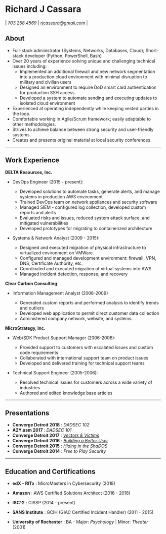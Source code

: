 # Richard J Cassara 
| *703.258.4569*  |  *rjcassara@gmail.com* |

## About

+ Full-stack administrator (Systems, Networks, Databases, Cloud); Short-stack developer (Python, PowerShell, Bash)
+ Over 20 years of experience solving unique and challenging technical issues including:
    + Implemented an additional firewall and new network segmentation into a production cloud environment with minimal disruption to military and civilian users
    + Designed an environment to require DoD smart card authentication for production SSH access
    + Developed a system to automate sending and executing updates to isolated cloud environment
+ Experienced at operating independently while keeping vested parties in the loop.
+ Comfortable working in Agile/Scrum framework; easily adaptable to other methodologies. 
+ Strives to achieve balance between strong security and user-friendly systems.
+ Creates and presents original material at local security conferences.

---

## Work Experience
**DELTA Resources, Inc.**  

+ DevOps Engineer (2015 - present):

    - Developed solutions to automate tasks, generate alerts, and manage systems in production AWS environment
    - Trained DevOps team on network appliances and security software
    - Managed SIEM - configured log collection, developed custom reports and alerts
    - Evaluated risks and issues, reduced system attack surface, and mitigated vulnerabilities
    - Developed prototypes for migrating to containerized architecture

+ Systems & Network Analyst (2009 - 2015):

    - Designed and executed migration of physical infrastructure to virtualized environment on VMWare.
    - Configured and managed development environment: firewall, VPN, DNS, Certificate Authority, etc. 
    - Coordinated and executed migration of virtual systems into AWS
    - Managed incident detection, response, and recovery

**Clear Carbon Consulting**

+ Information Management Analyst (2008-2009)

    - Generated custom reports and performed analysis to identify trends and outliers
    - Developed web application to permit direct customer data collection
    - Administered company network, website, and systems.

**MicroStrategy, Inc.**

+ Web/SDK Product Support Manager (2006-2008):

    - Provided support to customers with escalated issues and custom code requirements
    - Collaborated with international support team on product issues
    - Developed and delivered training for technical support teams

+ Technical Support Engineer (2005-2006):
    
    - Resolved technical issues for customers across a wide variety of industries
    - Authored and edited knowledge base articles

---
## Presentations

+ **Converge Detroit 2018** : *DADSEC 102* 
+ **A2Y.asm 2017** : *DADSEC 101*
+ **Converge Detroit 2017** : [*Vectors & Victims*](https://www.youtube.com/watch?v=jfEt3RukoC8)
+ **Converge Detroit 2016** : [*Building a Better User*](https://www.youtube.com/watch?v=1HDvYPf2FJ0)
+ **Converge Detroit 2015** : [*Hiding in the ShaDOS*](https://www.youtube.com/watch?v=EdQfrji8lL4)
+ **Converge Detroit 2014** : *Free to Play Security* 
---
## Education and Certifications

+ **edX - RITx** : MicroMasters in Cybersecurity (2018)

+ **Amazon** : AWS Certified Solutions Architect (2016 - 2018)

+ **ISC^2** : CISSP (2014 - present)

+ **SANS Institute** : GCIH (GIAC Certified Incident Handler)  (2011 - 2015)

+ **University of Rochester** : BA - Major: *Psychology* | Minor: *Theater* (2001)
